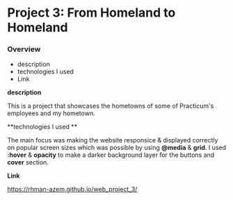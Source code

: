 # Project 3: From Homeland to Homeland

### Overview

- description
- technologies I used
- Link

**description**

This is a project that showcases the hometowns of some of Practicum's employees and my hometown.

**technologies I used **

The main focus was making the website responsice & displayed correctly on popular screen sizes which was possible by using **@media** & **grid**.
I used **:hover** & **opacity** to make a darker background layer for the buttons and **cover** section.

**Link**

https://rhman-azem.github.io/web_project_3/
